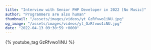 ```yaml
---
title: "Interview with Senior PHP Developer in 2022 [No Music]"
author: "Programmers are also human"
thumbnail: "/assets/images/videos/yt_GzRfvwo1iNU.jpg"
og_image: "/assets/images/videos/yt_GzRfvwo1iNU.jpg"
date: "2022-04-13 09:30:59 +0000"
---
```


{% youtube_tag GzRfvwo1iNU %}
